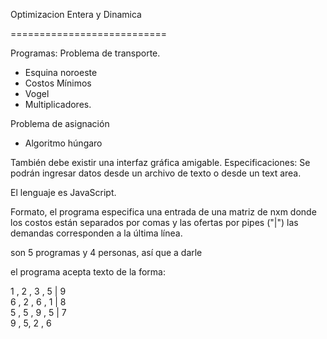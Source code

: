 Optimizacion Entera y Dinamica

===========================

Programas: 
Problema de transporte.
- Esquina noroeste
- Costos Mínimos
- Vogel
- Multiplicadores.

Problema de asignación
- Algoritmo húngaro 

También debe existir una interfaz gráfica amigable.
Especificaciones:
Se podrán ingresar datos desde un archivo de texto o desde un text area.

El lenguaje es JavaScript.

Formato, el programa especifica una entrada de una matriz de nxm
donde los costos están separados por comas y las ofertas por pipes ("|")
las demandas corresponden a la última línea.

son 5 programas y 4 personas, así que a darle


el programa acepta texto de la forma:

1 , 2 , 3 , 5 | 9<br>
6 , 2 , 6 , 1 | 8<br>
5 , 5 , 9 , 5 | 7<br>
9 , 5, 2 , 6
